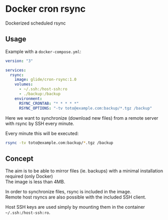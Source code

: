 # Docker cron rsync

Dockerized scheduled rsync

## Usage

Example with a `docker-compose.yml`:

```yml
version: "3"

services:
  rsync:
    image: glide/cron-rsync:1.0
    volumes:
      - ~/.ssh:/host-ssh:ro
      - ./backup:/backup
    environment:
      RSYNC_CRONTAB: "* * * * *"
      RSYNC_OPTIONS: "-tv toto@example.com:backup/*.tgz /backup"
```

Here we want to synchronize (download new files) from a remote server with rsync by SSH every minute.

Every minute this will be executed:

```bash
rsync -tv toto@example.com:backup/*.tgz /backup
```

## Concept

The aim is to be able to mirror files (ie. backups) with a minimal installation required (only Docker)  
The image is less than 4MB.

In order to synchronize files, rsync is included in the image.  
Remote host rsyncs are also possible with the included SSH client.

Host SSH keys are used simply by mounting them in the container `~/.ssh:/host-ssh:ro`.
